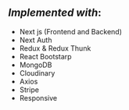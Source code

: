 ## *Implemented with*: 
  - Next js (Frontend and Backend)
  - Next Auth
  - Redux & Redux Thunk
  - React Bootstarp
  - MongoDB
  - Cloudinary
  - Axios
  - Stripe
  - Responsive

